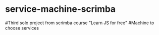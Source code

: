 # service-machine-scrimba
#Third solo project from scrimba course "Learn JS for free"
#Machine to choose services
